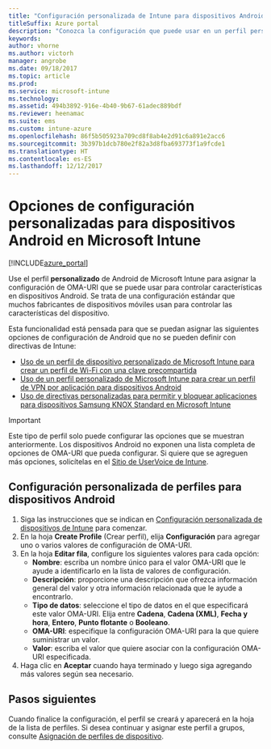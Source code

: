 ```yaml
---
title: "Configuración personalizada de Intune para dispositivos Android"
titleSuffix: Azure portal
description: "Conozca la configuración que puede usar en un perfil personalizado de Android."
keywords: 
author: vhorne
ms.author: victorh
manager: angrobe
ms.date: 09/18/2017
ms.topic: article
ms.prod: 
ms.service: microsoft-intune
ms.technology: 
ms.assetid: 494b3892-916e-4b40-9b67-61adec889bdf
ms.reviewer: heenamac
ms.suite: ems
ms.custom: intune-azure
ms.openlocfilehash: 86f5b505923a709cd8f8ab4e2d91c6a891e2acc6
ms.sourcegitcommit: 3b397b1dcb780e2f82a3d8fba693773f1a9fcde1
ms.translationtype: HT
ms.contentlocale: es-ES
ms.lasthandoff: 12/12/2017
---
```

# <a name="custom-settings-for-android-devices-in-microsoft-intune"></a>Opciones de configuración personalizadas para dispositivos Android en Microsoft Intune

[!INCLUDE[azure_portal](./includes/azure_portal.md)]

Use el perfil **personalizado** de Android de Microsoft Intune para asignar la configuración de OMA-URI que se puede usar para controlar características en dispositivos Android. Se trata de una configuración estándar que muchos fabricantes de dispositivos móviles usan para controlar las características del dispositivo.

Esta funcionalidad está pensada para que se puedan asignar las siguientes opciones de configuración de Android que no se pueden definir con directivas de Intune:

- [Uso de un perfil de dispositivo personalizado de Microsoft Intune para crear un perfil de Wi-Fi con una clave precompartida](/intune/wi-fi-profile-shared-key)
- [Uso de un perfil personalizado de Microsoft Intune para crear un perfil de VPN por aplicación para dispositivos Android](/intune/android-pulse-secure-per-app-vpn)
- [Uso de directivas personalizadas para permitir y bloquear aplicaciones para dispositivos Samsung KNOX Standard en Microsoft Intune](/intune/samsung-knox-apps-allow-block)

>[!IMPORTANT]
>Este tipo de perfil solo puede configurar las opciones que se muestran anteriormente. Los dispositivos Android no exponen una lista completa de opciones de OMA-URI que pueda configurar. Si quiere que se agreguen más opciones, solicítelas en el [Sitio de UserVoice de Intune](https://microsoftintune.uservoice.com/forums/291681-ideas).

## <a name="custom-profile-settings-for-android-devices"></a>Configuración personalizada de perfiles para dispositivos Android

1. Siga las instrucciones que se indican en [Configuración personalizada de dispositivos de Intune](custom-settings-configure.md) para comenzar.
2. En la hoja **Create Profile** (Crear perfil), elija **Configuración** para agregar uno o varios valores de configuración de OMA-URI.
3. En la hoja **Editar fila**, configure los siguientes valores para cada opción:
    - **Nombre**: escriba un nombre único para el valor OMA-URI que le ayude a identificarlo en la lista de valores de configuración.
    - **Descripción**: proporcione una descripción que ofrezca información general del valor y otra información relacionada que le ayude a encontrarlo.
    - **Tipo de datos**: seleccione el tipo de datos en el que especificará este valor OMA-URI. Elija entre **Cadena**, **Cadena (XML)**, **Fecha y hora**, **Entero**, **Punto flotante** o **Booleano**.
    - **OMA-URI**: especifique la configuración OMA-URI para la que quiere suministrar un valor.
    - **Valor**: escriba el valor que quiere asociar con la configuración OMA-URI especificada.
4. Haga clic en **Aceptar** cuando haya terminado y luego siga agregando más valores según sea necesario.

## <a name="next-steps"></a>Pasos siguientes

Cuando finalice la configuración, el perfil se creará y aparecerá en la hoja de la lista de perfiles. Si desea continuar y asignar este perfil a grupos, consulte [Asignación de perfiles de dispositivo](device-profile-assign.md).




